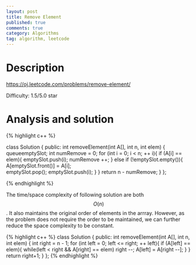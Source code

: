 ```yaml
---
layout: post
title: Remove Element
published: true
comments: true
category: Algorithms
tag: algorithm, leetcode
---
```


# Description

https://oj.leetcode.com/problems/remove-element/

Difficulty: 1.5/5.0 star



# Analysis and solution


{% highlight c++ %}

class Solution {
public:
 	int removeElement(int A[], int n, int elem) {
 		queue<int>emptySlot;
 		int numRemove = 0;
		for (int i = 0; i < n; ++ i){
			if (A[i] == elem){
				emptySlot.push(i);
				numRemove ++;
 			}
			else if (!emptySlot.empty()){
				A[emptySlot.front()] = A[i];	
				emptySlot.pop();
				emptySlot.push(i);
			}
		}
		return n - numRemove;
 	}
};

{% endhighlight %}


The time/space complexity of following solution are both $$O(n)$$. It also maintains the original order of elements in the arrray. However, as the problem does not require the order to be maintained, we can further reduce the space complexity to be constant.

{% highlight c++ %}
class Solution {
public:
 	int removeElement(int A[], int n, int elem) {
		int right = n - 1;
		for (int left = 0; left <= right; ++ left){
			if (A[left] == elem){
				while(left < right && A[right] == elem)
					right --;
				A[left] = A[right --];
			}
		}
		return right+1;
 	}
};
{% endhighlight %}